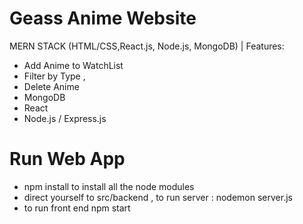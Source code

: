 # Geass Anime Website
MERN STACK (HTML/CSS,React.js, Node.js, MongoDB) | 
Features:
- Add Anime to WatchList
- Filter by Type , 
- Delete Anime 
- MongoDB
- React
- Node.js / Express.js

# Run Web App
- npm install to install all the node modules
- direct yourself to src/backend , to run server : nodemon server.js
- to run front end npm start 
